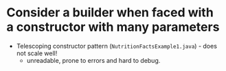 # Consider a builder when faced with a constructor with many parameters

- Telescoping constructor pattern (`NutritionFactsExample1.java`) - does not scale well!
    - unreadable, prone to errors and hard to debug.
